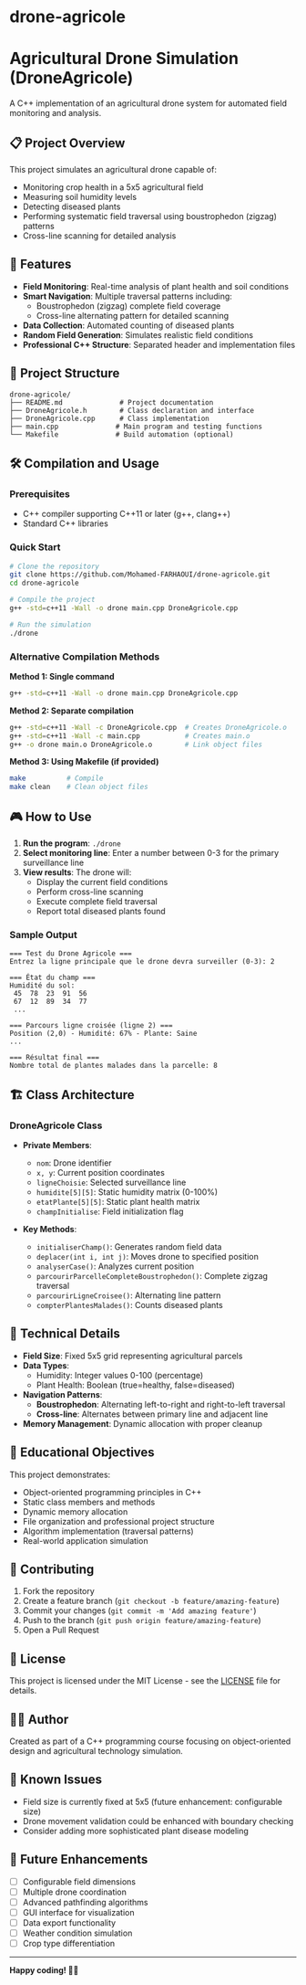 # drone-agricole
# Agricultural Drone Simulation (DroneAgricole)

A C++ implementation of an agricultural drone system for automated field monitoring and analysis.

## 📋 Project Overview

This project simulates an agricultural drone capable of:
- Monitoring crop health in a 5x5 agricultural field
- Measuring soil humidity levels
- Detecting diseased plants
- Performing systematic field traversal using boustrophedon (zigzag) patterns
- Cross-line scanning for detailed analysis

## 🚀 Features

- **Field Monitoring**: Real-time analysis of plant health and soil conditions
- **Smart Navigation**: Multiple traversal patterns including:
  - Boustrophedon (zigzag) complete field coverage
  - Cross-line alternating pattern for detailed scanning
- **Data Collection**: Automated counting of diseased plants
- **Random Field Generation**: Simulates realistic field conditions
- **Professional C++ Structure**: Separated header and implementation files

## 📁 Project Structure

```
drone-agricole/
├── README.md              # Project documentation
├── DroneAgricole.h        # Class declaration and interface
├── DroneAgricole.cpp      # Class implementation
├── main.cpp              # Main program and testing functions
└── Makefile              # Build automation (optional)
```

## 🛠️ Compilation and Usage

### Prerequisites
- C++ compiler supporting C++11 or later (g++, clang++)
- Standard C++ libraries

### Quick Start
```bash
# Clone the repository
git clone https://github.com/Mohamed-FARHAOUI/drone-agricole.git
cd drone-agricole

# Compile the project
g++ -std=c++11 -Wall -o drone main.cpp DroneAgricole.cpp

# Run the simulation
./drone
```

### Alternative Compilation Methods

**Method 1: Single command**
```bash
g++ -std=c++11 -Wall -o drone main.cpp DroneAgricole.cpp
```

**Method 2: Separate compilation**
```bash
g++ -std=c++11 -Wall -c DroneAgricole.cpp  # Creates DroneAgricole.o
g++ -std=c++11 -Wall -c main.cpp           # Creates main.o
g++ -o drone main.o DroneAgricole.o        # Link object files
```

**Method 3: Using Makefile (if provided)**
```bash
make          # Compile
make clean    # Clean object files
```

## 🎮 How to Use

1. **Run the program**: `./drone`
2. **Select monitoring line**: Enter a number between 0-3 for the primary surveillance line
3. **View results**: The drone will:
   - Display the current field conditions
   - Perform cross-line scanning
   - Execute complete field traversal
   - Report total diseased plants found

### Sample Output
```
=== Test du Drone Agricole ===
Entrez la ligne principale que le drone devra surveiller (0-3): 2

=== État du champ ===
Humidité du sol:
 45  78  23  91  56 
 67  12  89  34  77 
 ...

=== Parcours ligne croisée (ligne 2) ===
Position (2,0) - Humidité: 67% - Plante: Saine
...

=== Résultat final ===
Nombre total de plantes malades dans la parcelle: 8
```

## 🏗️ Class Architecture

### DroneAgricole Class
- **Private Members**:
  - `nom`: Drone identifier
  - `x, y`: Current position coordinates
  - `ligneChoisie`: Selected surveillance line
  - `humidite[5][5]`: Static humidity matrix (0-100%)
  - `etatPlante[5][5]`: Static plant health matrix
  - `champInitialise`: Field initialization flag

- **Key Methods**:
  - `initialiserChamp()`: Generates random field data
  - `deplacer(int i, int j)`: Moves drone to specified position
  - `analyserCase()`: Analyzes current position
  - `parcourirParcelleCompleteBoustrophedon()`: Complete zigzag traversal
  - `parcourirLigneCroisee()`: Alternating line pattern
  - `compterPlantesMalades()`: Counts diseased plants

## 🔬 Technical Details

- **Field Size**: Fixed 5x5 grid representing agricultural parcels
- **Data Types**: 
  - Humidity: Integer values 0-100 (percentage)
  - Plant Health: Boolean (true=healthy, false=diseased)
- **Navigation Patterns**:
  - **Boustrophedon**: Alternating left-to-right and right-to-left traversal
  - **Cross-line**: Alternates between primary line and adjacent line
- **Memory Management**: Dynamic allocation with proper cleanup

## 🎯 Educational Objectives

This project demonstrates:
- Object-oriented programming principles in C++
- Static class members and methods
- Dynamic memory allocation
- File organization and professional project structure
- Algorithm implementation (traversal patterns)
- Real-world application simulation

## 🤝 Contributing

1. Fork the repository
2. Create a feature branch (`git checkout -b feature/amazing-feature`)
3. Commit your changes (`git commit -m 'Add amazing feature'`)
4. Push to the branch (`git push origin feature/amazing-feature`)
5. Open a Pull Request

## 📄 License

This project is licensed under the MIT License - see the [LICENSE](LICENSE) file for details.

## 👨‍💻 Author

Created as part of a C++ programming course focusing on object-oriented design and agricultural technology simulation.

## 🐛 Known Issues

- Field size is currently fixed at 5x5 (future enhancement: configurable size)
- Drone movement validation could be enhanced with boundary checking
- Consider adding more sophisticated plant disease modeling

## 🚀 Future Enhancements

- [ ] Configurable field dimensions
- [ ] Multiple drone coordination
- [ ] Advanced pathfinding algorithms
- [ ] GUI interface for visualization
- [ ] Data export functionality
- [ ] Weather condition simulation
- [ ] Crop type differentiation

---

**Happy coding! 🌾🚁**
